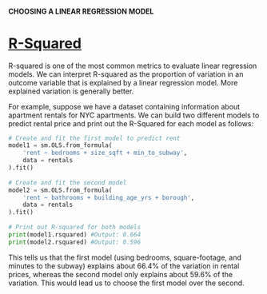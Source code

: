 #### CHOOSING A LINEAR REGRESSION MODEL

# [R-Squared](https://www.codecademy.com/courses/linear-regression-mssp/lessons/choosing-a-linear-regression-model/exercises/r-squared)

R-squared is one of the most common metrics to evaluate linear regression models. 
We can interpret R-squared as the proportion of variation in an outcome variable that is explained by a linear regression model. 
More explained variation is generally better.

For example, suppose we have a dataset containing information about apartment rentals for NYC apartments. 
We can build two different models to predict rental price and print out the R-Squared for each model as follows:
```py
# Create and fit the first model to predict rent
model1 = sm.OLS.from_formula(
    'rent ~ bedrooms + size_sqft + min_to_subway', 
    data = rentals
).fit()
 
# Create and fit the second model
model2 = sm.OLS.from_formula(
    'rent ~ bathrooms + building_age_yrs + borough', 
    data = rentals
).fit()
 
# Print out R-squared for both models
print(model1.rsquared) #Output: 0.664
print(model2.rsquared) #Output: 0.596
```
This tells us that the first model (using bedrooms, square-footage, and minutes to the subway) explains about 66.4% of the variation in rental prices, 
whereas the second model only explains about 59.6% of the variation. 
This would lead us to choose the first model over the second.
